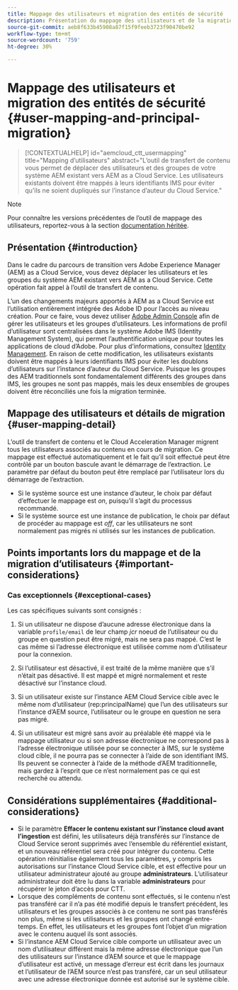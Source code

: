 ```yaml
---
title: Mappage des utilisateurs et migration des entités de sécurité
description: Présentation du mappage des utilisateurs et de la migration des entités principales
source-git-commit: aeb8f633b45908a87f15f9feeb3723f90470be92
workflow-type: tm+mt
source-wordcount: '759'
ht-degree: 30%

---
```


# Mappage des utilisateurs et migration des entités de sécurité {#user-mapping-and-principal-migration}

>[!CONTEXTUALHELP]
>id="aemcloud_ctt_usermapping"
>title="Mapping d’utilisateurs"
>abstract="L’outil de transfert de contenu vous permet de déplacer des utilisateurs et des groupes de votre système AEM existant vers AEM as a Cloud Service. Les utilisateurs existants doivent être mappés à leurs identifiants IMS pour éviter qu’ils ne soient dupliqués sur l’instance d’auteur du Cloud Service."

>[!NOTE]
>Pour connaître les versions précédentes de l’outil de mappage des utilisateurs, reportez-vous à la section [documentation héritée](/help/journey-migration/content-transfer-tool/user-mapping-tool-legacy/considerations-user-mapping-tool-legacy.md).

## Présentation {#introduction}

Dans le cadre du parcours de transition vers Adobe Experience Manager (AEM) as a Cloud Service, vous devez déplacer les utilisateurs et les groupes du système AEM existant vers AEM as a Cloud Service. Cette opération fait appel à l’outil de transfert de contenu.

L’un des changements majeurs apportés à AEM as a Cloud Service est l’utilisation entièrement intégrée des Adobe ID pour l’accès au niveau création. Pour ce faire, vous devez utiliser [Adobe Admin Console](https://helpx.adobe.com/fr/enterprise/using/admin-console.html) afin de gérer les utilisateurs et les groupes d’utilisateurs. Les informations de profil d’utilisateur sont centralisées dans le système Adobe IMS (Identity Management System), qui permet l’authentification unique pour toutes les applications de cloud d’Adobe. Pour plus d’informations, consultez [Identity Management](https://experienceleague.adobe.com/docs/experience-manager-cloud-service/overview/what-is-new-and-different.html?lang=fr#identity-management). En raison de cette modification, les utilisateurs existants doivent être mappés à leurs identifiants IMS pour éviter les doublons d’utilisateurs sur l’instance d’auteur du Cloud Service. Puisque les groupes des AEM traditionnels sont fondamentalement différents des groupes dans IMS, les groupes ne sont pas mappés, mais les deux ensembles de groupes doivent être réconciliés une fois la migration terminée.

## Mappage des utilisateurs et détails de migration {#user-mapping-detail}

L’outil de transfert de contenu et le Cloud Acceleration Manager migrent tous les utilisateurs associés au contenu en cours de migration. Ce mappage est effectué automatiquement et le fait qu’il soit effectué peut être contrôlé par un bouton bascule avant le démarrage de l’extraction. Le paramètre par défaut du bouton peut être remplacé par l’utilisateur lors du démarrage de l’extraction.

* Si le système source est une instance d’auteur, le choix par défaut d’effectuer le mappage est _on_, puisqu’il s’agit du processus recommandé.
* Si le système source est une instance de publication, le choix par défaut de procéder au mappage est _off_, car les utilisateurs ne sont normalement pas migrés ni utilisés sur les instances de publication.

## Points importants lors du mappage et de la migration d’utilisateurs {#important-considerations}


### Cas exceptionnels {#exceptional-cases}

Les cas spécifiques suivants sont consignés :

1. Si un utilisateur ne dispose d’aucune adresse électronique dans la variable `profile/email` de leur champ *jcr* noeud de l’utilisateur ou du groupe en question peut être migré, mais ne sera pas mappé. C’est le cas même si l’adresse électronique est utilisée comme nom d’utilisateur pour la connexion.

1. Si l’utilisateur est désactivé, il est traité de la même manière que s’il n’était pas désactivé. Il est mappé et migré normalement et reste désactivé sur l’instance cloud.

1. Si un utilisateur existe sur l’instance AEM Cloud Service cible avec le même nom d’utilisateur (rep:principalName) que l’un des utilisateurs sur l’instance d’AEM source, l’utilisateur ou le groupe en question ne sera pas migré.

1. Si un utilisateur est migré sans avoir au préalable été mappé via le mappage utilisateur ou si son adresse électronique ne correspond pas à l’adresse électronique utilisée pour se connecter à IMS, sur le système cloud cible, il ne pourra pas se connecter à l’aide de son identifiant IMS. Ils peuvent se connecter à l’aide de la méthode d’AEM traditionnelle, mais gardez à l’esprit que ce n’est normalement pas ce qui est recherché ou attendu.


## Considérations supplémentaires {#additional-considerations}

* Si le paramètre **Effacer le contenu existant sur l’instance cloud avant l’ingestion** est défini, les utilisateurs déjà transférés sur l’instance de Cloud Service seront supprimés avec l’ensemble du référentiel existant, et un nouveau référentiel sera créé pour intégrer du contenu. Cette opération réinitialise également tous les paramètres, y compris les autorisations sur l’instance Cloud Service cible, et est effective pour un utilisateur administrateur ajouté au groupe **administrateurs**. L’utilisateur administrateur doit être lu dans la variable **administrateurs** pour récupérer le jeton d’accès pour CTT.
* Lorsque des compléments de contenu sont effectués, si le contenu n’est pas transféré car il n’a pas été modifié depuis le transfert précédent, les utilisateurs et les groupes associés à ce contenu ne sont pas transférés non plus, même si les utilisateurs et les groupes ont changé entre-temps. En effet, les utilisateurs et les groupes font l’objet d’un migration avec le contenu auquel ils sont associés.
* Si l’instance AEM Cloud Service cible comporte un utilisateur avec un nom d’utilisateur différent mais la même adresse électronique que l’un des utilisateurs sur l’instance d’AEM source et que le mappage d’utilisateur est activé, un message d’erreur est écrit dans les journaux et l’utilisateur de l’AEM source n’est pas transféré, car un seul utilisateur avec une adresse électronique donnée est autorisé sur le système cible.
